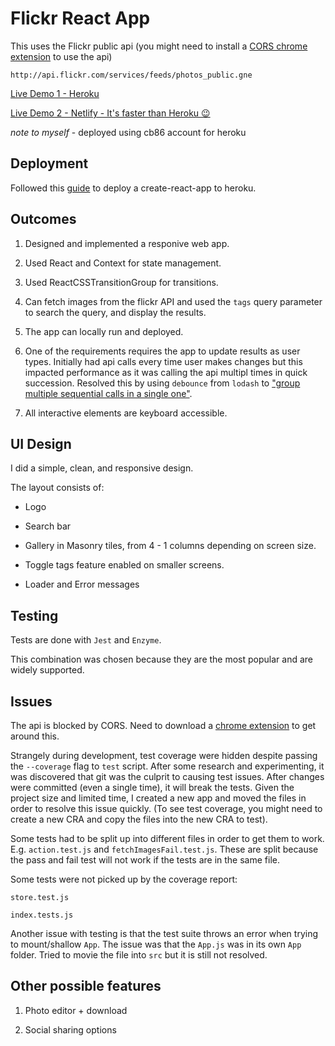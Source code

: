 # Flickr React App

This uses the Flickr public api (you might need to install a [CORS chrome extension](https://chrome.google.com/webstore/detail/allow-cors-access-control/lhobafahddgcelffkeicbaginigeejlf) to use the api)
```
http://api.flickr.com/services/feeds/photos_public.gne
```

[Live Demo 1 - Heroku](https://her-om-flkr.herokuapp.com/)

[Live Demo 2 - Netlify - It's faster than Heroku 😉](https://flickr-react-app.netlify.app/)

*note to myself* - deployed using cb86 account for heroku

## Deployment

Followed this [guide](https://github.com/mars/create-react-app-buildpack) to deploy a create-react-app to heroku.

## Outcomes

1. Designed and implemented a responive web app.

2. Used React and Context for state management.

3. Used ReactCSSTransitionGroup for transitions.

4. Can fetch images from the flickr API and used the `tags` query parameter to search the query, and display the results.

5. The app can locally run and deployed.

6. One of the requirements requires the app to update results as user types. Initially had api calls every time user makes changes but this impacted performance as it was calling the api multipl times in quick succession. Resolved this by using `debounce` from `lodash` to ["group multiple sequential calls in a single one"](https://css-tricks.com/debouncing-throttling-explained-examples/).

7. All interactive elements are keyboard accessible.

## UI Design

I did a simple, clean, and responsive design.

The layout consists of:

- Logo

- Search bar

- Gallery in Masonry tiles, from 4 - 1 columns depending on screen size.

- Toggle tags feature enabled on smaller screens.

- Loader and Error messages

## Testing

Tests are done with `Jest` and `Enzyme`.

This combination was chosen because they are the most popular and are widely supported.

## Issues

The api is blocked by CORS. Need to download a [chrome extension](https://chrome.google.com/webstore/detail/allow-cors-access-control/lhobafahddgcelffkeicbaginigeejlf) to get around this.

Strangely during development, test coverage were hidden despite passing the `--coverage` flag to `test` script. After some research and experimenting, it was discovered that git was the culprit to causing test issues. After changes were committed (even a single time), it will break the tests. Given the project size and limited time, I created a new app and moved the files in order to resolve this issue quickly. (To see test coverage, you might need to create a new CRA and copy the files into the new CRA to test).

Some tests had to be split up into different files in order to get them to work. E.g. `action.test.js` and `fetchImagesFail.test.js`. These are split because the pass and fail test will not work if the tests are in the same file.

Some tests were not picked up by the coverage report: 
```
store.test.js

index.tests.js
```

Another issue with testing is that the test suite throws an error when trying to mount/shallow `App`. The issue was that the `App.js` was in its own `App` folder. Tried to movie the file into `src` but it is still not resolved.

## Other possible features

1. Photo editor + download

2. Social sharing options
